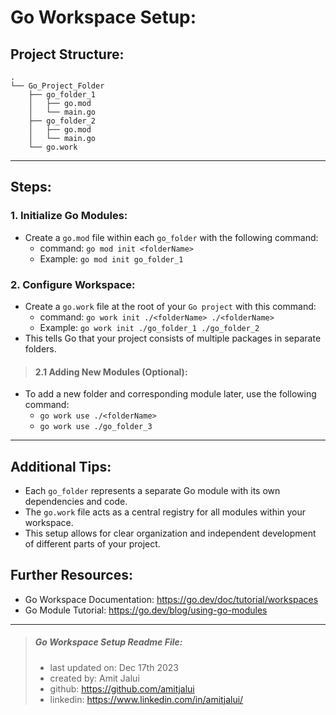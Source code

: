 # Go Workspace Setup:

## Project Structure:

```
.
└── Go_Project_Folder
    ├── go_folder_1
    │   ├── go.mod
    │   └── main.go
    ├── go_folder_2
    │   ├── go.mod
    │   └── main.go
    └── go.work
```

---

## Steps:

### 1. Initialize Go Modules:
* Create a `go.mod` file within each `go_folder` with the following command:
  * command: `go mod init <folderName>`
  * Example: `go mod init go_folder_1`

### 2. Configure Workspace:
* Create a `go.work` file at the root of your `Go project` with this command:
  * command: `go work init ./<folderName> ./<folderName>`
  * Example: `go work init ./go_folder_1 ./go_folder_2`
* This tells Go that your project consists of multiple packages in separate folders.

> #### 2.1 Adding New Modules (Optional):
* To add a new folder and corresponding module later, use the following command:
  * `go work use ./<folderName>`
  * `go work use ./go_folder_3`

---

## Additional Tips:
* Each `go_folder` represents a separate Go module with its own dependencies and code.
* The `go.work` file acts as a central registry for all modules within your workspace.
* This setup allows for clear organization and independent development of different parts of your project.


## Further Resources:
* Go Workspace Documentation: https://go.dev/doc/tutorial/workspaces
* Go Module Tutorial: https://go.dev/blog/using-go-modules

---

> ##### Go Workspace Setup Readme File:
> * last updated on: Dec 17th 2023
> * created by: Amit Jalui
> * github: https://github.com/amitjalui
> * linkedin: https://www.linkedin.com/in/amitjalui/
